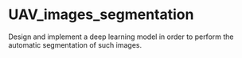 # UAV_images_segmentation
Design and implement a deep learning model in order to perform the automatic segmentation of such images. 
